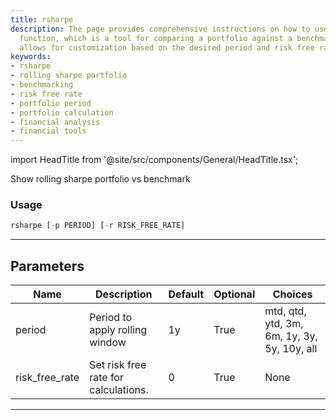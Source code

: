 ```yaml
---
title: rsharpe
description: The page provides comprehensive instructions on how to use the 'rsharpe'
  function, which is a tool for comparing a portfolio against a benchmark. The function
  allows for customization based on the desired period and risk free rate.
keywords:
- rsharpe
- rolling sharpe portfolio
- benchmarking
- risk free rate
- portfolio period
- portfolio calculation
- financial analysis
- financial tools
---
```


import HeadTitle from '@site/src/components/General/HeadTitle.tsx';

<HeadTitle title="portfolio/rsharpe - Reference | OpenBB Terminal Docs" />

Show rolling sharpe portfolio vs benchmark

### Usage

```python
rsharpe [-p PERIOD] [-r RISK_FREE_RATE]
```

---

## Parameters

| Name | Description | Default | Optional | Choices |
| ---- | ----------- | ------- | -------- | ------- |
| period | Period to apply rolling window | 1y | True | mtd, qtd, ytd, 3m, 6m, 1y, 3y, 5y, 10y, all |
| risk_free_rate | Set risk free rate for calculations. | 0 | True | None |

---
